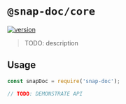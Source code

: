 # `@snap-doc/core`

[![version](https://img.shields.io/npm/v/@snap-doc/core.svg)](https://www.npmjs.com/package/@snap-doc/core)

> TODO: description

## Usage

```ts
const snapDoc = require('snap-doc');

// TODO: DEMONSTRATE API
```
